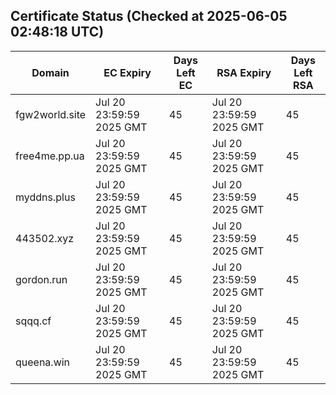 ## Certificate Status (Checked at 2025-06-05 02:48:18 UTC)
| Domain | EC Expiry | Days Left EC | RSA Expiry | Days Left RSA |
|--------|-----------|-------------|------------|--------------|
| fgw2world.site | Jul 20 23:59:59 2025 GMT | 45 | Jul 20 23:59:59 2025 GMT | 45 |
| free4me.pp.ua | Jul 20 23:59:59 2025 GMT | 45 | Jul 20 23:59:59 2025 GMT | 45 |
| myddns.plus | Jul 20 23:59:59 2025 GMT | 45 | Jul 20 23:59:59 2025 GMT | 45 |
| 443502.xyz | Jul 20 23:59:59 2025 GMT | 45 | Jul 20 23:59:59 2025 GMT | 45 |
| gordon.run | Jul 20 23:59:59 2025 GMT | 45 | Jul 20 23:59:59 2025 GMT | 45 |
| sqqq.cf | Jul 20 23:59:59 2025 GMT | 45 | Jul 20 23:59:59 2025 GMT | 45 |
| queena.win | Jul 20 23:59:59 2025 GMT | 45 | Jul 20 23:59:59 2025 GMT | 45 |

